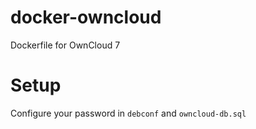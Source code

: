docker-owncloud
===============

Dockerfile for OwnCloud 7

# Setup

Configure your password in `debconf` and `owncloud-db.sql`
